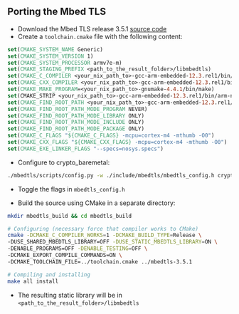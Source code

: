 ## Porting the Mbed TLS

- Download the Mbed TLS release 3.5.1 [source code](https://github.com/Mbed-TLS/mbedtls)
- Create a `toolchain.cmake` file with the following content:

```cmake
set(CMAKE_SYSTEM_NAME Generic)
set(CMAKE_SYSTEM_VERSION 1)
set(CMAKE_SYSTEM_PROCESSOR armv7e-m)
set(CMAKE_STAGING_PREFIX <path_to_the_result_folder>/libmbedtls)
set(CMAKE_C_COMPILER <your_nix_path_to>-gcc-arm-embedded-12.3.rel1/bin/arm-none-eabi-gcc)
set(CMAKE_CXX_COMPILER <your_nix_path_to>-gcc-arm-embedded-12.3.rel1/bin/arm-none-eabi-g++)
set(CMAKE_MAKE_PROGRAM=<your_nix_path_to>-gnumake-4.4.1/bin/make)
set(CMAKE_STRIP <your_nix_path_to>-gcc-arm-embedded-12.3.rel1/bin/arm-none-eabi-strip)
set(CMAKE_FIND_ROOT_PATH <your_nix_path_to>-gcc-arm-embedded-12.3.rel1/arm-none-eabi)
set(CMAKE_FIND_ROOT_PATH_MODE_PROGRAM NEVER)
set(CMAKE_FIND_ROOT_PATH_MODE_LIBRARY ONLY)
set(CMAKE_FIND_ROOT_PATH_MODE_INCLUDE ONLY)
set(CMAKE_FIND_ROOT_PATH_MODE_PACKAGE ONLY)
set(CMAKE_C_FLAGS "${CMAKE_C_FLAGS} -mcpu=cortex-m4 -mthumb -O0")
set(CMAKE_CXX_FLAGS "${CMAKE_CXX_FLAGS} -mcpu=cortex-m4 -mthumb -O0")
set(CMAKE_EXE_LINKER_FLAGS "--specs=nosys.specs")
```

- Configure to crypto_baremetal:

```bash
./mbedtls/scripts/config.py -w ./include/mbedtls/mbedtls_config.h crypto_baremetal
```

- Toggle the flags in `mbedtls_config.h`

- Build the source using CMake in a separate directory:

```bash
mkdir mbedtls_build && cd mbedtls_build

# Configuring (necessary force that compiler works to CMake)
cmake -DCMAKE_C_COMPILER_WORKS=1 -DCMAKE_BUILD_TYPE=Release \
-DUSE_SHARED_MBEDTLS_LIBRARY=OFF -DUSE_STATIC_MBEDTLS_LIBRARY=ON \
-DENABLE_PROGRAMS=OFF -DENABLE_TESTING=OFF \
-DCMAKE_EXPORT_COMPILE_COMMANDS=ON \
-DCMAKE_TOOLCHAIN_FILE=../toolchain.cmake ../mbedtls-3.5.1

# Compiling and installing
make all install
```

- The resulting static library will be in `<path_to_the_result_folder>/libmbedtls`